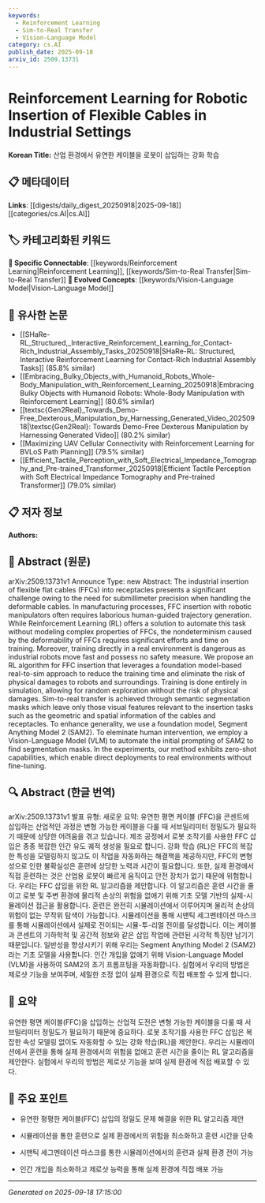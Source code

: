 ```yaml
---
keywords:
  - Reinforcement Learning
  - Sim-to-Real Transfer
  - Vision-Language Model
category: cs.AI
publish_date: 2025-09-18
arxiv_id: 2509.13731
---
```


<!-- KEYWORD_LINKING_METADATA:
{
  "processed_timestamp": "2025-09-22 22:13:15.564326",
  "vocabulary_version": "1.0",
  "selected_keywords": [
    "Reinforcement Learning",
    "Sim-to-Real Transfer",
    "Vision-Language Model"
  ],
  "rejected_keywords": [
    "Flexible Flat Cables",
    "Foundation Models"
  ],
  "similarity_scores": {
    "Reinforcement Learning": 0.9,
    "Sim-to-Real Transfer": 0.8,
    "Vision-Language Model": 0.78
  },
  "extraction_method": "AI_prompt_based",
  "budget_applied": true
}
-->


# Reinforcement Learning for Robotic Insertion of Flexible Cables in Industrial Settings

**Korean Title:** 산업 환경에서 유연한 케이블을 로봇이 삽입하는 강화 학습

## 📋 메타데이터

**Links**: [[digests/daily_digest_20250918|2025-09-18]]   [[categories/cs.AI|cs.AI]]

## 🏷️ 카테고리화된 키워드
**🔗 Specific Connectable**: [[keywords/Reinforcement Learning|Reinforcement Learning]], [[keywords/Sim-to-Real Transfer|Sim-to-Real Transfer]]
**🚀 Evolved Concepts**: [[keywords/Vision-Language Model|Vision-Language Model]]

## 🔗 유사한 논문
- [[SHaRe-RL_Structured,_Interactive_Reinforcement_Learning_for_Contact-Rich_Industrial_Assembly_Tasks_20250918|SHaRe-RL: Structured, Interactive Reinforcement Learning for Contact-Rich Industrial Assembly Tasks]] (85.8% similar)
- [[Embracing_Bulky_Objects_with_Humanoid_Robots_Whole-Body_Manipulation_with_Reinforcement_Learning_20250918|Embracing Bulky Objects with Humanoid Robots: Whole-Body Manipulation with Reinforcement Learning]] (80.6% similar)
- [[textsc{Gen2Real}_Towards_Demo-Free_Dexterous_Manipulation_by_Harnessing_Generated_Video_20250918|\textsc{Gen2Real}: Towards Demo-Free Dexterous Manipulation by Harnessing Generated Video]] (80.2% similar)
- [[Maximizing UAV Cellular Connectivity with Reinforcement Learning for BVLoS Path Planning]] (79.5% similar)
- [[Efficient_Tactile_Perception_with_Soft_Electrical_Impedance_Tomography_and_Pre-trained_Transformer_20250918|Efficient Tactile Perception with Soft Electrical Impedance Tomography and Pre-trained Transformer]] (79.0% similar)

## 📋 저자 정보

**Authors:** 

## 📄 Abstract (원문)

arXiv:2509.13731v1 Announce Type: new 
Abstract: The industrial insertion of flexible flat cables (FFCs) into receptacles presents a significant challenge owing to the need for submillimeter precision when handling the deformable cables. In manufacturing processes, FFC insertion with robotic manipulators often requires laborious human-guided trajectory generation. While Reinforcement Learning (RL) offers a solution to automate this task without modeling complex properties of FFCs, the nondeterminism caused by the deformability of FFCs requires significant efforts and time on training. Moreover, training directly in a real environment is dangerous as industrial robots move fast and possess no safety measure. We propose an RL algorithm for FFC insertion that leverages a foundation model-based real-to-sim approach to reduce the training time and eliminate the risk of physical damages to robots and surroundings. Training is done entirely in simulation, allowing for random exploration without the risk of physical damages. Sim-to-real transfer is achieved through semantic segmentation masks which leave only those visual features relevant to the insertion tasks such as the geometric and spatial information of the cables and receptacles. To enhance generality, we use a foundation model, Segment Anything Model 2 (SAM2). To eleminate human intervention, we employ a Vision-Language Model (VLM) to automate the initial prompting of SAM2 to find segmentation masks. In the experiments, our method exhibits zero-shot capabilities, which enable direct deployments to real environments without fine-tuning.

## 🔍 Abstract (한글 번역)

arXiv:2509.13731v1 발표 유형: 새로운
요약: 유연한 평면 케이블 (FFC)을 콘센트에 삽입하는 산업적인 과정은 변형 가능한 케이블을 다룰 때 서브밀리미터 정밀도가 필요하기 때문에 상당한 어려움을 겪고 있습니다. 제조 공정에서 로봇 조작기를 사용한 FFC 삽입은 종종 복잡한 인간 유도 궤적 생성을 필요로 합니다. 강화 학습 (RL)은 FFC의 복잡한 특성을 모델링하지 않고도 이 작업을 자동화하는 해결책을 제공하지만, FFC의 변형성으로 인한 불확실성은 훈련에 상당한 노력과 시간이 필요합니다. 또한, 실제 환경에서 직접 훈련하는 것은 산업용 로봇이 빠르게 움직이고 안전 장치가 없기 때문에 위험합니다. 우리는 FFC 삽입을 위한 RL 알고리즘을 제안합니다. 이 알고리즘은 훈련 시간을 줄이고 로봇 및 주변 환경에 물리적 손상의 위험을 없애기 위해 기초 모델 기반의 실제-시뮬레이션 접근을 활용합니다. 훈련은 완전히 시뮬레이션에서 이루어지며 물리적 손상의 위험이 없는 무작위 탐색이 가능합니다. 시뮬레이션을 통해 시맨틱 세그멘테이션 마스크를 통해 시뮬레이션에서 실제로 전이되는 시뮬-투-리얼 전이를 달성합니다. 이는 케이블과 콘센트의 기하학적 및 공간적 정보와 같은 삽입 작업에 관련된 시각적 특징만 남기기 때문입니다. 일반성을 향상시키기 위해 우리는 Segment Anything Model 2 (SAM2)라는 기초 모델을 사용합니다. 인간 개입을 없애기 위해 Vision-Language Model (VLM)을 사용하여 SAM2의 초기 프롬프팅을 자동화합니다. 실험에서 우리의 방법은 제로샷 기능을 보여주며, 세밀한 조정 없이 실제 환경으로 직접 배포할 수 있게 합니다.

## 📝 요약

유연한 평면 케이블(FFC)을 삽입하는 산업적 도전은 변형 가능한 케이블을 다룰 때 서브밀리미터 정밀도가 필요하기 때문에 중요하다. 로봇 조작기를 사용한 FFC 삽입은 복잡한 속성 모델링 없이도 자동화할 수 있는 강화 학습(RL)을 제안한다. 우리는 시뮬레이션에서 훈련을 통해 실제 환경에서의 위험을 없애고 훈련 시간을 줄이는 RL 알고리즘을 제안한다. 실험에서 우리의 방법은 제로샷 기능을 보여 실제 환경에 직접 배포할 수 있다.

## 🎯 주요 포인트

- 유연한 평평한 케이블(FFC) 삽입의 정밀도 문제 해결을 위한 RL 알고리즘 제안

- 시뮬레이션을 통한 훈련으로 실제 환경에서의 위험을 최소화하고 훈련 시간을 단축

- 시맨틱 세그멘테이션 마스크를 통한 시뮬레이션에서의 훈련과 실제 환경 전이 가능

- 인간 개입을 최소화하고 제로샷 능력을 통해 실제 환경에 직접 배포 가능

---

*Generated on 2025-09-18 17:15:00*